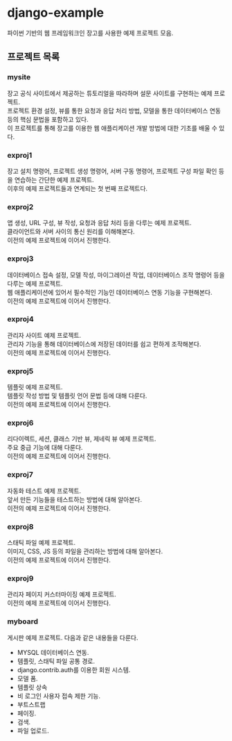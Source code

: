 # django-example
파이썬 기반의 웹 프레임워크인 장고를 사용한 예제 프로젝트 모음.

## 프로젝트 목록

### mysite
장고 공식 사이트에서 제공하는 튜토리얼을 따라하며 설문 사이트를 구현하는 예제 프로젝트.  
프로젝트 환경 설정, 뷰를 통한 요청과 응답 처리 방법, 모델을 통한 데이터베이스 연동 등의 핵심 문법을 포함하고 있다.  
이 프로젝트를 통해 장고를 이용한 웹 애플리케이션 개발 방법에 대한 기초를 배울 수 있다.

### exproj1
장고 설치 명령어, 프로젝트 생성 명령어, 서버 구동 명령어, 프로젝트 구성 파일 확인 등을 연습하는 간단한 예제 프로젝트.  
이후의 예제 프로젝트들과 연계되는 첫 번째 프로젝트다.

### exproj2
앱 생성, URL 구성, 뷰 작성, 요청과 응답 처리 등을 다루는 예제 프로젝트.  
클라이언트와 서버 사이의 통신 원리를 이해해본다.  
이전의 예제 프로젝트에 이어서 진행한다.

### exproj3
데이터베이스 접속 설정, 모델 작성, 마이그레이션 작업, 데이터베이스 조작 명령어 등을 다루는 예제 프로젝트.  
웹 애플리케이션에 있어서 필수적인 기능인 데이터베이스 연동 기능을 구현해본다.  
이전의 예제 프로젝트에 이어서 진행한다.

### exproj4
관리자 사이트 예제 프로젝트.  
관리자 기능을 통해 데이터베이스에 저장된 데이터를 쉽고 편하게 조작해본다.  
이전의 예제 프로젝트에 이어서 진행한다.

### exproj5
템플릿 예제 프로젝트.  
템플릿 작성 방법 및 템플릿 언어 문법 등에 대해 다룬다.  
이전의 예제 프로젝트에 이어서 진행한다.

### exproj6
리다이렉트, 세션, 클래스 기반 뷰, 제네릭 뷰 예제 프로젝트.  
주요 중급 기능에 대해 다룬다.  
이전의 예제 프로젝트에 이어서 진행한다.

### exproj7
자동화 테스트 예제 프로젝트.  
앞서 만든 기능들을 테스트하는 방법에 대해 알아본다.  
이전의 예제 프로젝트에 이어서 진행한다.

### exproj8
스태틱 파일 예제 프로젝트.  
이미지, CSS, JS 등의 파일을 관리하는 방법에 대해 알아본다.  
이전의 예제 프로젝트에 이어서 진행한다.

### exproj9
관리자 페이지 커스터마이징 예제 프로젝트.  
이전의 예제 프로젝트에 이어서 진행한다.

### myboard
게시판 예제 프로젝트. 다음과 같은 내용들을 다룬다.
- MYSQL 데이터베이스 연동.
- 템플릿, 스태틱 파일 공통 경로.
- django.contrib.auth를 이용한 회원 시스템.
- 모델 폼.
- 템플릿 상속
- 비 로그인 사용자 접속 제한 기능.
- 부트스트랩
- 페이징.
- 검색.
- 파일 업로드.